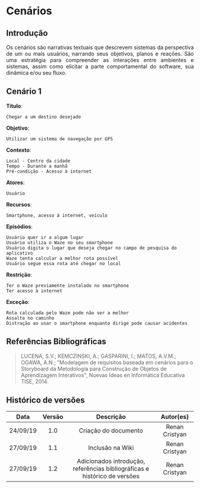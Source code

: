 # Cenários

## Introdução
<p align="justify">
Os cenários são narrativas textuais que descrevem sistemas da  perspectiva de um ou mais usuários, narrando seus objetivos, planos e reações. São uma estratégia para compreender as interações entre ambientes e sistemas, assim como elicitar a parte comportamental do software, sua dinâmica e/ou seu fluxo.
</p>

## Cenário 1
**Título**:
    
    Chegar a um destino desejado

**Objetivo**: 

    Utilizar um sistema de navegação por GPS

**Contexto**: 

    Local - Centro da cidade
    Tempo - Durante a manhã
    Pré-condição - Acesso à internet

**Atores**: 

    Usuário

**Recursos**: 

    Smartphone, acesso à internet, veículo

**Episódios**:

    Usuário quer ir a algum lugar
    Usuário utiliza o Waze no seu smartphone
    Usuário digita o lugar que deseja chegar no campo de pesquisa do aplicativo
    Waze tenta calcular a melhor rota possível
    Usuário segue essa rota até chegar no local

**Restrição**:

    Ter o Waze previamente instalado no smartphone
    Ter acesso à internet

**Exceção**:

    Rota calculada pelo Waze pode não ser a melhor
    Assalto no caminho
    Distração ao usar o smartphone enquanto dirige pode causar acidentes

## Referências Bibliográficas

> LUCENA, S.V.; KEMCZINSKI, A.;  GASPARINI, I.;  MATOS, A.V.M.; OGAWA, A.N.; "Modelagem de requisitos baseada em cenários para o Storyboard da Metodologia para Construção de Objetos de Aprendizagem Interativos", Nuevas Ideas en Informática Educativa TISE, 2014.

## Histórico de versões

| Data | Versão | Descrição | Autor(es) |
|:--:|:--:|:--:|:--:|
|24/09/19|1.0|Criação do documento|Renan Cristyan|
|27/09/19|1.1|Inclusão na Wiki|Renan Cristyan|
|27/09/19|1.2|Adicionados introdução, referências bibliográficas e histórico de versões|Renan Cristyan|
